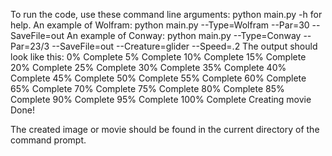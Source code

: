 To run the code, use these command line arguments:
 python main.py -h for help.
An example of Wolfram:
python main.py --Type=Wolfram --Par=30 --SaveFile=out
An example of Conway:
python  main.py --Type=Conway --Par=23/3 --SaveFile=out --Creature=glider --Speed=.2
The output should look like this:
0% Complete
5% Complete
10% Complete
15% Complete
20% Complete
25% Complete
30% Complete
35% Complete
40% Complete
45% Complete
50% Complete
55% Complete
60% Complete
65% Complete
70% Complete
75% Complete
80% Complete
85% Complete
90% Complete
95% Complete
100% Complete
Creating movie
Done!

The created image or movie should be found in the current directory of the command prompt.
